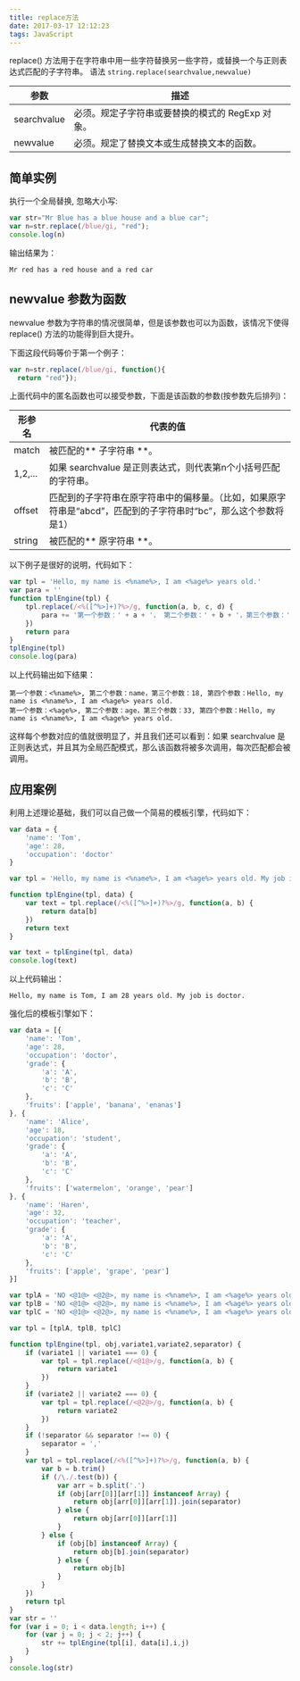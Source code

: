 ```yaml
---
title: replace方法
date: 2017-03-17 12:12:23
tags: JavaScript
---
```

replace() 方法用于在字符串中用一些字符替换另一些字符，或替换一个与正则表达式匹配的子字符串。
语法 `string.replace(searchvalue,newvalue)`

参数 | 描述
---- | ----
searchvalue | 必须。规定子字符串或要替换的模式的 RegExp 对象。
newvalue | 必须。规定了替换文本或生成替换文本的函数。

## 简单实例
执行一个全局替换, 忽略大小写:
```js
var str="Mr Blue has a blue house and a blue car";
var n=str.replace(/blue/gi, "red");
console.log(n)
```
输出结果为：
```
Mr red has a red house and a red car
```

<!-- more -->
## newvalue 参数为函数
newvalue 参数为字符串的情况很简单，但是该参数也可以为函数，该情况下使得 replace() 方法的功能得到巨大提升。 

下面这段代码等价于第一个例子：
```js
var n=str.replace(/blue/gi, function(){
  return "red"});
```
上面代码中的匿名函数也可以接受参数，下面是该函数的参数(按参数先后排列)：

形参名 | 代表的值
----- | -------
match | 被匹配的** 子字符串 **。
$1,$2,... | 如果 searchvalue 是正则表达式，则代表第n个小括号匹配的字符串。
offset | 匹配到的子字符串在原字符串中的偏移量。（比如，如果原字符串是“abcd”，匹配到的子字符串时“bc”，那么这个参数将是1）
string | 被匹配的** 原字符串 **。

以下例子是很好的说明，代码如下：
```js
var tpl = 'Hello, my name is <%name%>, I am <%age%> years old.'
var para = ''
function tplEngine(tpl) {
    tpl.replace(/<%([^%>]+)?%>/g, function(a, b, c, d) {
        para += '第一个参数：' + a + '， 第二个参数：' + b + '，第三个参数：' + c + '， 第四个参数：' + d + '\n'
    })
    return para
}
tplEngine(tpl)
console.log(para)
```
以上代码输出如下结果：
```
第一个参数：<%name%>, 第二个参数：name，第三个参数：18, 第四个参数：Hello, my name is <%name%>, I am <%age%> years old.
第一个参数：<%age%>, 第二个参数：age，第三个参数：33, 第四个参数：Hello, my name is <%name%>, I am <%age%> years old.
```
这样每个参数对应的值就很明显了，并且我们还可以看到：如果 searchvalue 是正则表达式，并且其为全局匹配模式，那么该函数将被多次调用，每次匹配都会被调用。

## 应用案例
利用上述理论基础，我们可以自己做一个简易的模板引擎，代码如下：
```js
var data = {
    'name': 'Tom',
    'age': 28,
    'occupation': 'doctor'
}

var tpl = 'Hello, my name is <%name%>, I am <%age%> years old. My job is <%occupation%>.'

function tplEngine(tpl, data) {
    var text = tpl.replace(/<%([^%>]+)?%>/g, function(a, b) {
        return data[b]
    })
    return text
}

var text = tplEngine(tpl, data)
console.log(text)
```
以上代码输出：
```
Hello, my name is Tom, I am 28 years old. My job is doctor.
```
强化后的模板引擎如下：
```js
var data = [{
    'name': 'Tom',
    'age': 28,
    'occupation': 'doctor',
    'grade': {
        'a': 'A',
        'b': 'B',
        'c': 'C'
    },
    'fruits': ['apple', 'banana', 'enanas']
}, {
    'name': 'Alice',
    'age': 18,
    'occupation': 'student',
    'grade': {
        'a': 'A',
        'b': 'B',
        'c': 'C'
    },
    'fruits': ['watermelon', 'orange', 'pear']
}, {
    'name': 'Haren',
    'age': 32,
    'occupation': 'teacher',
    'grade': {
        'a': 'A',
        'b': 'B',
        'c': 'C'
    },
    'fruits': ['apple', 'grape', 'pear']
}]

var tplA = 'NO <@1@> <@2@>, my name is <%name%>, I am <%age%> years old. My job is <%occupation%>.The Grade of My  test is <% grade.a %>. My favorite fruits are <%fruits%>.\n'
var tplB = 'NO <@1@> <@2@>, my name is <%name%>, I am <%age%> years old. My job is <%occupation%>.The Grade of My  test is <% grade.b %>. My favorite fruits are <%fruits%>.\n'
var tplC = 'NO <@1@> <@2@>, my name is <%name%>, I am <%age%> years old. My job is <%occupation%>.The Grade of My  test is <% grade.c %>. My favorite fruits are <%fruits%>.\n'

var tpl = [tplA, tplB, tplC]

function tplEngine(tpl, obj,variate1,variate2,separator) {
    if (variate1 || variate1 === 0) {
        var tpl = tpl.replace(/<@1@>/g, function(a, b) {
            return variate1
        })
    }
    if (variate2 || variate2 === 0) {
        var tpl = tpl.replace(/<@2@>/g, function(a, b) {
            return variate2
        })
    }
    if (!separator && separator !== 0) {
        separator = ','
    }
    var tpl = tpl.replace(/<%([^%>]+)?%>/g, function(a, b) {
        var b = b.trim()
        if (/\./.test(b)) {
            var arr = b.split('.')
            if (obj[arr[0]][arr[1]] instanceof Array) {
                return obj[arr[0]][arr[1]].join(separator)
            } else {
                return obj[arr[0]][arr[1]]
            }
        } else {
            if (obj[b] instanceof Array) {
                return obj[b].join(separator)
            } else {
                return obj[b]
            }
        }
    })
    return tpl
}
var str = ''
for (var i = 0; i < data.length; i++) {
    for (var j = 0; j < 2; j++) {
        str += tplEngine(tpl[i], data[i],i,j)
    }
}
console.log(str)

```